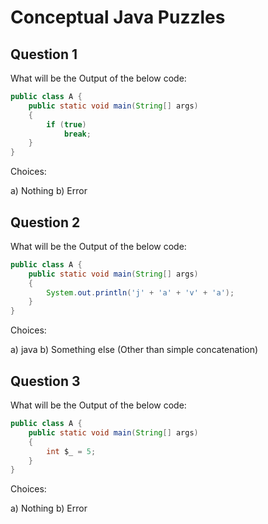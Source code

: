 # Conceptual Java Puzzles

## Question 1
What will be the Output of the below code:
```java
public class A {
    public static void main(String[] args)
    {
        if (true)
            break;
    }
}
```
Choices:

a) Nothing
b) Error

## Question 2
What will be the Output of the below code:
```java
public class A {
    public static void main(String[] args)
    {
        System.out.println('j' + 'a' + 'v' + 'a');
    }
}
```
Choices:

a) java
b) Something else (Other than simple concatenation)

## Question 3
What will be the Output of the below code:
```java
public class A {
    public static void main(String[] args)
    {
        int $_ = 5;
    }
}
```
Choices:

a) Nothing
b) Error
